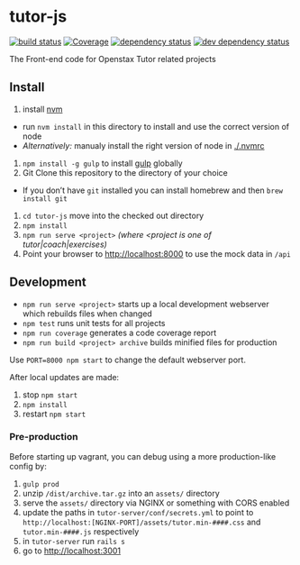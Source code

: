 # tutor-js
[![build status][travis-image]][travis-url]
[![Coverage][codecov-image]][codecov-url]
[![dependency status][dependency-image]][dependency-url]
[![dev dependency status][dev-dependency-image]][dev-dependency-url]

The Front-end code for Openstax Tutor related projects

## Install

1. install [nvm](https://github.com/creationix/nvm)
  - run `nvm install` in this directory to install and use the correct version of node
  - _Alternatively:_ manualy install the right version of node in [./.nvmrc](./.nvmrc)
1. `npm install -g gulp` to install [gulp](http://gulpjs.com) globally
1. Git Clone this repository to the directory of your choice
  - If you don’t have `git` installed you can install homebrew and then `brew install git`
1. `cd tutor-js` move into the checked out directory
1. `npm install`
1. `npm run serve <project>` *(where <project is one of tutor|coach|exercises)*
1. Point your browser to <http://localhost:8000> to use the mock data in `/api`


## Development

- `npm run serve <project>` starts up a local development webserver which rebuilds files when changed
- `npm test` runs unit tests for all projects
- `npm run coverage` generates a code coverage report
- `npm run build <project> archive` builds minified files for production

Use `PORT=8000 npm start` to change the default webserver port.

After local updates are made:

1. stop `npm start`
1. `npm install`
1. restart `npm start`


### Pre-production

Before starting up vagrant, you can debug using a more production-like config by:

1. `gulp prod`
2. unzip `/dist/archive.tar.gz` into an `assets/` directory
3. serve the `assets/` directory via NGINX or something with CORS enabled
4. update the paths in `tutor-server/conf/secrets.yml` to point to `http://localhost:[NGINX-PORT]/assets/tutor.min-####.css` and `tutor.min-####.js` respectively
5. in `tutor-server` run `rails s`
6. go to <http://localhost:3001>


[travis-image]: https://img.shields.io/travis/openstax/tutor-js.svg?style=flat-square
[travis-url]: https://travis-ci.org/openstax/tutor-js
[dependency-image]: https://img.shields.io/david/openstax/tutor-js.svg?style=flat-square
[dependency-url]: https://david-dm.org/openstax/tutor-js
[dev-dependency-image]: https://img.shields.io/david/dev/openstax/tutor-js.svg?style=flat-square
[dev-dependency-url]: https://david-dm.org/openstax/tutor-js#info=devDependencies
[codecov-image]: https://img.shields.io/codecov/c/github/openstax/tutor-js.svg
[codecov-url]: https://codecov.io/gh/openstax/tutor-js
